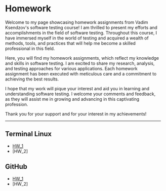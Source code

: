# Homework
<p>Welcome to my page showcasing homework assignments from Vadim Ksendzov's software testing course! I am thrilled to present my efforts and accomplishments in the field of software testing. Throughout this course, I have immersed myself in the world of testing and acquired a wealth of methods, tools, and practices that will help me become a skilled professional in this field.

Here, you will find my homework assignments, which reflect my knowledge and skills in software testing. I am excited to share my research, analysis, and testing approaches for various applications. Each homework assignment has been executed with meticulous care and a commitment to achieving the best results.

I hope that my work will pique your interest and aid you in learning and understanding software testing. I welcome your comments and feedback, as they will assist me in growing and advancing in this captivating profession.

Thank you for your support and for your interest in my achievements!</p>

---

<h2>Terminal Linux</h2>

* [HW_1](https://docs.google.com/document/d/1Cb5XI6QB5DwQzWIZdtZRnnpwDBzAQwJFGWVzbHx-zck/edit?usp=sharing)
* [HW_2]

<h2>GitHub</h2>

* [HW_1](https://github.com/Svitlana-Anders/Homework/blob/e47b539bd2085fb90feb152761ec83ca5d72cfee/GitHub_HW_1.md)
* [HW_2]
